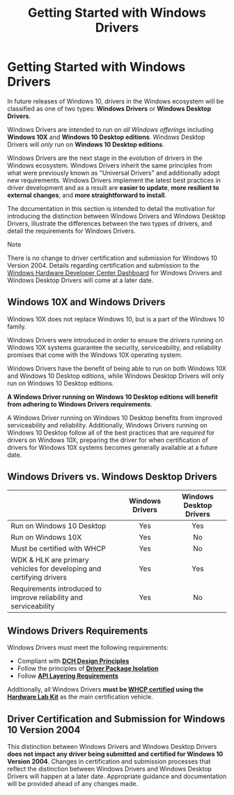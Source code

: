 ﻿---
ms.assetid: E109BD80-F9CB-4F1F-A6FD-1142E27EC6AD
title: Getting Started with Windows Drivers
description: Windows drivers allow you to create one driver that runs on multiple device types, from embedded systems to tablets and PCs.
ms.date: 04/20/2018
ms.localizationpriority: medium
---

# Getting Started with Windows Drivers

In future releases of Windows 10, drivers in the Windows ecosystem will be classified as one of two types: **Windows Drivers** or **Windows Desktop Drivers**. 

Windows Drivers are intended to run on *all Windows offerings* including **Windows 10X** and **Windows 10 Desktop editions**.  Windows Desktop Drivers will *only* run on **Windows 10 Desktop editions**.  

Windows Drivers are the next stage in the evolution of drivers in the Windows ecosystem.  Windows Drivers inherit the same principles from what were previously known as "Universal Drivers" and additionally adopt new requirements.  Windows Drivers implement the latest best practices in driver development and as a result are **easier to update**, **more resilient to external changes**, and **more straightforward to install**. 

The documentation in this section is intended to detail the motivation for introducing the distinction between Windows Drivers and Windows Desktop Drivers, illustrate the differences between the two types of drivers, and detail the requirements for Windows Drivers.  

> [!NOTE]
> There is no change to driver certification and submission for Windows 10 Version 2004.
> Details regarding certification and submission to the [Windows Hardware Developer Center Dashboard](https://msdn.microsoft.com/windows/hardware/gg236587.aspx) for Windows Drivers and Windows Desktop Drivers will come at a later date.


## Windows 10X and Windows Drivers

Windows 10X does not replace Windows 10, but is a part of the Windows 10 family. 

Windows Drivers were introduced in order to ensure the drivers running on Windows 10X systems guarantee the security, serviceability, and reliability promises that come with the Windows 10X operating system.

Windows Drivers have the benefit of being able to run on both Windows 10X and Windows 10 Desktop editions, while Windows Desktop Drivers will only run on Windows 10 Desktop editions.  

**A Windows Driver running on Windows 10 Desktop editions will benefit from adhering to Windows Drivers requirements**.  

A Windows Driver running on Windows 10 Desktop benefits from improved serviceability and reliability.  Additionally, Windows Drivers running on Windows 10 Desktop follow all of the best practices that are *required* for drivers on Windows 10X, preparing the driver for when certification of drivers for Windows 10X systems becomes generally available at a future date. 

## Windows Drivers vs. Windows Desktop Drivers

|                                                                     |Windows Drivers|Windows Desktop Drivers |
| --------------------------------------------------------------------|:-------------:|:----------------------:|
| Run on Windows 10 Desktop                                           | Yes           | Yes                    |
| Run on Windows 10X                                                  | Yes           | No                     |
| Must be certified with WHCP                                         | Yes           | No                     |
| WDK & HLK are primary vehicles for developing and certifying drivers| Yes           | Yes                    |
| Requirements introduced to improve reliability and serviceability   | Yes           | No                     |

## Windows Drivers Requirements

Windows Drivers must meet the following requirements:

- Compliant with [**DCH Design Principles**](dch-principles-best-practices.md)
- Follow the principles of [**Driver Package Isolation**](driver-isolation.md)
- Follow [**API Layering Requirements**](api-layering.md)

Additionally, all Windows Drivers **must be [WHCP certified](https://docs.microsoft.com/windows-hardware/design/compatibility/whcp-certification-process) using the [Hardware Lab Kit](https://docs.microsoft.com/windows-hardware/test/hlk/)** as the main certification vehicle.

## Driver Certification and Submission for Windows 10 Version 2004

This distinction between Windows Drivers and Windows Desktop Drivers **does not impact any driver being submitted and certified for Windows 10 Version 2004**.  Changes in certification and submission processes that reflect the distinction between Windows Drivers and Windows Desktop Drivers will happen at a later date.  Appropriate guidance and documentation will be provided ahead of any changes made.

